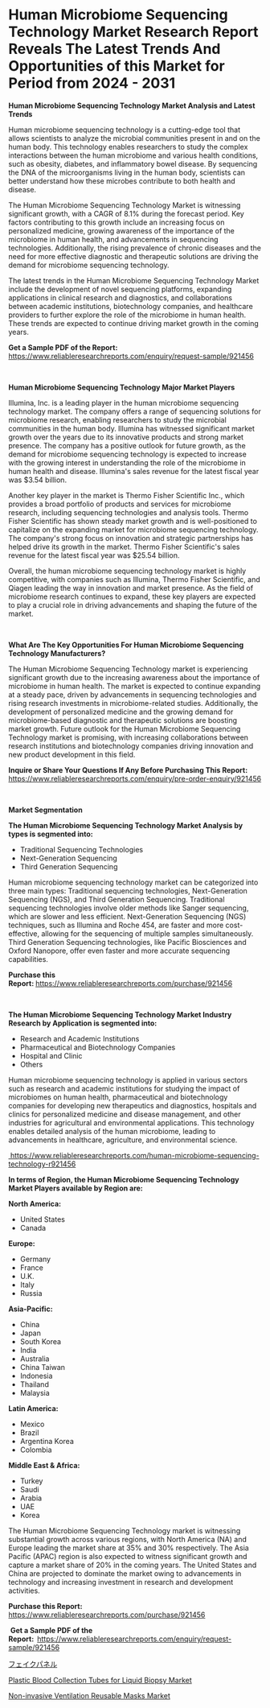 <p><h1>Human Microbiome Sequencing Technology Market Research Report Reveals The Latest Trends And Opportunities of this Market for Period from 2024 - 2031</h1></p><p><strong>Human Microbiome Sequencing Technology Market Analysis and Latest Trends</strong></p>
<p><p>Human microbiome sequencing technology is a cutting-edge tool that allows scientists to analyze the microbial communities present in and on the human body. This technology enables researchers to study the complex interactions between the human microbiome and various health conditions, such as obesity, diabetes, and inflammatory bowel disease. By sequencing the DNA of the microorganisms living in the human body, scientists can better understand how these microbes contribute to both health and disease.</p><p>The Human Microbiome Sequencing Technology Market is witnessing significant growth, with a CAGR of 8.1% during the forecast period. Key factors contributing to this growth include an increasing focus on personalized medicine, growing awareness of the importance of the microbiome in human health, and advancements in sequencing technologies. Additionally, the rising prevalence of chronic diseases and the need for more effective diagnostic and therapeutic solutions are driving the demand for microbiome sequencing technology.</p><p>The latest trends in the Human Microbiome Sequencing Technology Market include the development of novel sequencing platforms, expanding applications in clinical research and diagnostics, and collaborations between academic institutions, biotechnology companies, and healthcare providers to further explore the role of the microbiome in human health. These trends are expected to continue driving market growth in the coming years.</p></p>
<p><strong>Get a Sample PDF of the Report:&nbsp;</strong> <a href="https://www.reliableresearchreports.com/enquiry/request-sample/921456">https://www.reliableresearchreports.com/enquiry/request-sample/921456</a></p>
<p>&nbsp;</p>
<p><strong>Human Microbiome Sequencing Technology Major Market Players</strong></p>
<p><p>Illumina, Inc. is a leading player in the human microbiome sequencing technology market. The company offers a range of sequencing solutions for microbiome research, enabling researchers to study the microbial communities in the human body. Illumina has witnessed significant market growth over the years due to its innovative products and strong market presence. The company has a positive outlook for future growth, as the demand for microbiome sequencing technology is expected to increase with the growing interest in understanding the role of the microbiome in human health and disease. Illumina's sales revenue for the latest fiscal year was $3.54 billion.</p><p>Another key player in the market is Thermo Fisher Scientific Inc., which provides a broad portfolio of products and services for microbiome research, including sequencing technologies and analysis tools. Thermo Fisher Scientific has shown steady market growth and is well-positioned to capitalize on the expanding market for microbiome sequencing technology. The company's strong focus on innovation and strategic partnerships has helped drive its growth in the market. Thermo Fisher Scientific's sales revenue for the latest fiscal year was $25.54 billion.</p><p>Overall, the human microbiome sequencing technology market is highly competitive, with companies such as Illumina, Thermo Fisher Scientific, and Qiagen leading the way in innovation and market presence. As the field of microbiome research continues to expand, these key players are expected to play a crucial role in driving advancements and shaping the future of the market.</p></p>
<p>&nbsp;</p>
<p><strong>What Are The Key Opportunities For Human Microbiome Sequencing Technology Manufacturers?</strong></p>
<p><p>The Human Microbiome Sequencing Technology market is experiencing significant growth due to the increasing awareness about the importance of microbiome in human health. The market is expected to continue expanding at a steady pace, driven by advancements in sequencing technologies and rising research investments in microbiome-related studies. Additionally, the development of personalized medicine and the growing demand for microbiome-based diagnostic and therapeutic solutions are boosting market growth. Future outlook for the Human Microbiome Sequencing Technology market is promising, with increasing collaborations between research institutions and biotechnology companies driving innovation and new product development in this field.</p></p>
<p><strong>Inquire or Share Your Questions If Any Before Purchasing This Report:</strong> <a href="https://www.reliableresearchreports.com/enquiry/pre-order-enquiry/921456">https://www.reliableresearchreports.com/enquiry/pre-order-enquiry/921456</a></p>
<p>&nbsp;</p>
<p><strong>Market Segmentation</strong></p>
<p><strong>The Human Microbiome Sequencing Technology Market Analysis by types is segmented into:</strong></p>
<p><ul><li>Traditional Sequencing Technologies</li><li>Next-Generation Sequencing</li><li>Third Generation Sequencing</li></ul></p>
<p><p>Human microbiome sequencing technology market can be categorized into three main types: Traditional sequencing technologies, Next-Generation Sequencing (NGS), and Third Generation Sequencing. Traditional sequencing technologies involve older methods like Sanger sequencing, which are slower and less efficient. Next-Generation Sequencing (NGS) techniques, such as Illumina and Roche 454, are faster and more cost-effective, allowing for the sequencing of multiple samples simultaneously. Third Generation Sequencing technologies, like Pacific Biosciences and Oxford Nanopore, offer even faster and more accurate sequencing capabilities.</p></p>
<p><strong>Purchase this Report:&nbsp;</strong><a href="https://www.reliableresearchreports.com/purchase/921456">https://www.reliableresearchreports.com/purchase/921456</a></p>
<p>&nbsp;</p>
<p><strong>The Human Microbiome Sequencing Technology Market Industry Research by Application is segmented into:</strong></p>
<p><ul><li>Research and Academic Institutions</li><li>Pharmaceutical and Biotechnology Companies</li><li>Hospital and Clinic</li><li>Others</li></ul></p>
<p><p>Human microbiome sequencing technology is applied in various sectors such as research and academic institutions for studying the impact of microbiomes on human health, pharmaceutical and biotechnology companies for developing new therapeutics and diagnostics, hospitals and clinics for personalized medicine and disease management, and other industries for agricultural and environmental applications. This technology enables detailed analysis of the human microbiome, leading to advancements in healthcare, agriculture, and environmental science.</p></p>
<p><a href="https://www.reliableresearchreports.com/human-microbiome-sequencing-technology-r921456">&nbsp;https://www.reliableresearchreports.com/human-microbiome-sequencing-technology-r921456</a></p>
<p><strong>In terms of Region, the Human Microbiome Sequencing Technology Market Players available by Region are:</strong></p>
<p>
    <p> <strong> North America: </strong>
        <ul>
            <li>United States</li>
            <li>Canada</li>
        </ul>
        </p> 
    <p> <strong> Europe: </strong>
        <ul>
            <li>Germany</li>
            <li>France</li>
            <li>U.K.</li>
            <li>Italy</li>
            <li>Russia</li>
        </ul>
        </p> 
    <p> <strong> Asia-Pacific: </strong>
        <ul>
            <li>China</li>
            <li>Japan</li>
            <li>South Korea</li>
            <li>India</li>
            <li>Australia</li>
            <li>China Taiwan</li>
            <li>Indonesia</li>
            <li>Thailand</li>
            <li>Malaysia</li>
        </ul>
        </p> 
    <p> <strong> Latin America: </strong>
        <ul>
            <li>Mexico</li>
            <li>Brazil</li>
            <li>Argentina Korea</li>
            <li>Colombia</li>
        </ul>
        </p> 
    <p> <strong> Middle East & Africa: </strong>
        <ul>
            <li>Turkey</li>
            <li>Saudi</li>
            <li>Arabia</li>
            <li>UAE</li>
            <li>Korea</li>
        </ul>
    </p>
    </p>
<p><p>The Human Microbiome Sequencing Technology market is witnessing substantial growth across various regions, with North America (NA) and Europe leading the market share at 35% and 30% respectively. The Asia Pacific (APAC) region is also expected to witness significant growth and capture a market share of 20% in the coming years. The United States and China are projected to dominate the market owing to advancements in technology and increasing investment in research and development activities.</p></p>
<p><strong>Purchase this Report: </strong><a href="https://www.reliableresearchreports.com/purchase/921456">https://www.reliableresearchreports.com/purchase/921456</a></p>
<p>&nbsp;<strong>Get a Sample PDF of the Report:&nbsp;&nbsp;</strong><a href="https://www.reliableresearchreports.com/enquiry/request-sample/921456">https://www.reliableresearchreports.com/enquiry/request-sample/921456</a></p>
<p><strong></strong></p>
<p><p><a href="https://github.com/KenyonJohns/Market-Research-Report-List-1/blob/main/7670332175169.md">フェイクパネル</a></p><p><a href="https://github.com/kimjmgeh81/Market-Research-Report-List-1/blob/main/plastic-blood-collection-tubes-for-liquid-biopsy-market.md">Plastic Blood Collection Tubes for Liquid Biopsy Market</a></p><p><a href="https://github.com/kmtkihkn89/Market-Research-Report-List-1/blob/main/non-invasive-ventilation-reusable-masks-market.md">Non-invasive Ventilation Reusable Masks Market</a></p></p>